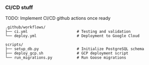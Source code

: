 ### CI/CD stuff
TODO:  Implement CI/CD github actions once ready

```
.github/workflows/
├── ci.yml                      # Testing and validation
└── deploy.yml                  # Deployment to Google Cloud

scripts/
├── setup_db.py                 # Initialize PostgreSQL schema
├── deploy_gcp.sh               # GCP deployment script
└── run_migrations.py           # Run Goose migrations
```